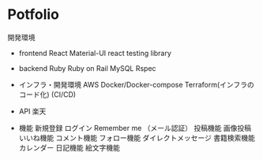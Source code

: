 # Potfolio
開発環境
* frontend
React
Material-UI
react testing library

* backend
Ruby
Ruby on Rail
MySQL
Rspec

* インフラ・開発環境
AWS
Docker/Docker-compose
Terraform(インフラのコード化)
(CI/CD)

* API
楽天

* 機能
新規登録
ログイン
Remember me
（メール認証）
投稿機能
画像投稿
いいね機能
コメント機能
フォロー機能
ダイレクトメッセージ
書籍検索機能
カレンダー
日記機能
絵文字機能
